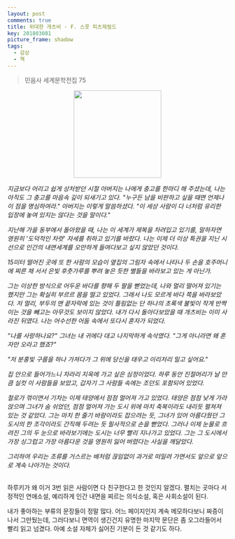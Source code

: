 ```yaml
---
layout: post
comments: true
title: 위대한 개츠비 - F. 스콧 피츠제럴드
key: 201803081
picture_frame: shadow
tags:
  - 감상
  - 책
---
```


> 민음사 세계문학전집 75

<p style="text-align:center"><img src="https://raw.githubusercontent.com/q0115643/my_blog/master/images/book-cover/the-great-gatsby-1.png" width="200" height="200" /></p>

<!--more-->

*지금보다 어리고 쉽게 상처받던 시절 아버지는 나에게 충고를 한마디 해 주셨는데, 나는 아직도 그 충고를 마음속 깊이 되새기고 있다.
"누구든 남을 비판하고 싶을 때면 언제나 이 점을 명심하여라." 아버지는 이렇게 말씀하셨다. "이 세상 사람이 다 너처럼 유리한 입장에 놓여 있지는 않다는 것을 말이다."*

*지난해 가을 동부에서 돌아왔을 때, 나는 이 세계가 제복을 차려입고 있기를, 말하자면 영원히 '도덕적인 차렷' 자세를 취하고 있기를 바랐다.
나는 이제 더 이상 특권을 지닌 시선으로 인간의 내면세계를 오만하게 들여다보고 싶지 않았던 것이다.*

*15미터 떨어진 곳에 또 한 사람의 모습이 옆집의 그림자 속에서 나타나 두 손을 호주머니에 찌른 채 서서 은빛 후춧가루를 뿌려 놓은 듯한 별들을 바라보고 있는 게 아닌가.*

*그는 이상한 방식으로 어두운 바다를 향해 두 팔을 뻗었는데, 나와 멀리 떨어져 있기는 했지만 그는 확실히 부르르 몸을 떨고 있었다.
그래서 나도 모르게 바다 쪽을 바라보았다. 저 멀리, 부두의 맨 끝자락에 있는 것이 틀림없는 단 하나의 초록색 불빛이 작게 반짝이는 것을 빼고는
아무것도 보이지 않았다. 내가 다시 돌아다보았을 때 개츠비는 이미 사라진 뒤였다. 나는 어수선한 어둠 속에서 또다시 혼자가 되었다.*

*"나를 사랑하나요?" 그녀는 내 귀에다 대고 나지막하게 속삭였다. "그게 아니라면 왜 혼자만 오라고 했죠?"*

*"저 분홍빛 구름을 하나 가져다가 그 위에 당신을 태우고 이리저리 밀고 싶어요."*

*집 안으로 들어가느니 차라리 지옥에 가고 싶은 심정이었다. 하루 동안 진절머리가 날 만큼 실컷 이 사람들을 보았고, 갑자기 그 사람들 속에는 조던도 포함되어 있었다.*

*철로가 꺾이면서 기차는 이제 태양에서 점점 멀어져 가고 있었다. 태양은 점점 낮게 가라앉으며 그녀가 숨 쉬었던, 점점 멀어져 가는 도시 위에 마치 축복이라도
내리듯 펼쳐져 있는 것 같았다. 그는 마치 한 줄기 바람이라도 잡으려는 듯, 그녀가 있어 아름다웠던 그 도시의 한 조각이라도 간직해 두려는 듯 필사적으로 손을 뻗었다.
그러나 이제 눈물로 흐려진 그의 두 눈으로 바라보기에는 도시는 너무 빨리 지나가고 있었다. 그는 그 도시에서 가장 싱그럽고 가장 아름다운 것을 영원히 잃어 버렸다는 사실을 깨달았다.*

*그리하여 우리는 조류를 거스르는 배처럼 끊임없이 과거로 떠밀려 가면서도 앞으로 앞으로 계속 나아가는 것이다.*

<br>
하루키가 왜 이거 3번 읽은 사람이면 다 친구한다고 한 것인지 알겠다. 펼치는 곳마다 서정적인 연애소설, 예리하게 인간 내면을 찌르는 의식소설, 혹은 사회소설이 된다.

내가 좋아하는 부류의 문장들이 정말 많다. 어느 페이지인지 계속 메모하다보니 짜증이 나서 그만뒀는데, 그러다보니 면역이 생긴건지 유명한 마지막 문단은 좀 오그라들어서 빨리 읽고 넘겼다. 아예 소설 자체가 싫어진 기분이 든 것 같기도 하다.
